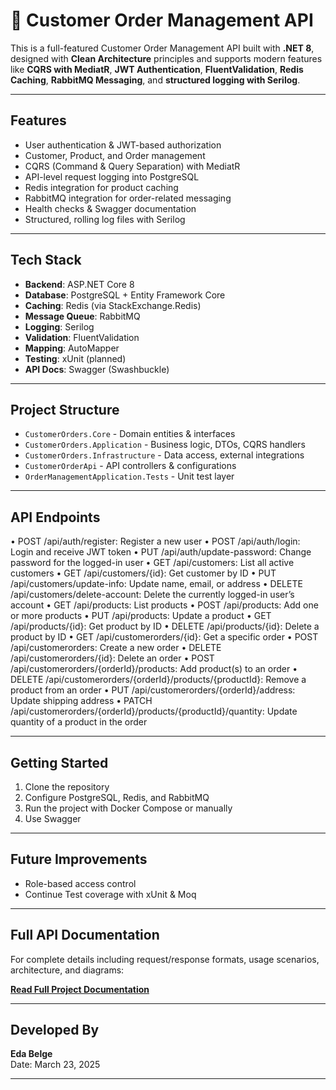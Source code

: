 # 🧾 Customer Order Management API

This is a full-featured Customer Order Management API built with **.NET 8**, designed with **Clean Architecture** principles and supports modern features like **CQRS with MediatR**, **JWT Authentication**, **FluentValidation**, **Redis Caching**, **RabbitMQ Messaging**, and **structured logging with Serilog**.

---

## Features

- User authentication & JWT-based authorization
- Customer, Product, and Order management
- CQRS (Command & Query Separation) with MediatR
- API-level request logging into PostgreSQL
- Redis integration for product caching
- RabbitMQ integration for order-related messaging
- Health checks & Swagger documentation
- Structured, rolling log files with Serilog

---

## Tech Stack

- **Backend**: ASP.NET Core 8
- **Database**: PostgreSQL + Entity Framework Core
- **Caching**: Redis (via StackExchange.Redis)
- **Message Queue**: RabbitMQ
- **Logging**: Serilog
- **Validation**: FluentValidation
- **Mapping**: AutoMapper
- **Testing**: xUnit (planned)
- **API Docs**: Swagger (Swashbuckle)

---

## Project Structure

- `CustomerOrders.Core` - Domain entities & interfaces
- `CustomerOrders.Application` - Business logic, DTOs, CQRS handlers
- `CustomerOrders.Infrastructure` - Data access, external integrations
- `CustomerOrderApi` - API controllers & configurations
- `OrderManagementApplication.Tests` - Unit test layer

---

## API Endpoints

•	POST /api/auth/register: Register a new user
•	POST /api/auth/login: Login and receive JWT token
•	PUT /api/auth/update-password: Change password for the logged-in user
•	GET /api/customers: List all active customers
•	GET /api/customers/{id}: Get customer by ID
•	PUT /api/customers/update-info: Update name, email, or address
•	DELETE /api/customers/delete-account: Delete the currently logged-in user’s account
•	GET /api/products: List products
•	POST /api/products: Add one or more products
•	PUT /api/products: Update a product
•	GET /api/products/{id}: Get product by ID
•	DELETE /api/products/{id}: Delete a product by ID
•	GET /api/customerorders/{id}: Get a specific order
•	POST /api/customerorders: Create a new order
•	DELETE /api/customerorders/{id}: Delete an order
•	POST /api/customerorders/{orderId}/products: Add product(s) to an order
•	DELETE /api/customerorders/{orderId}/products/{productId}: Remove a product from an order
•	PUT /api/customerorders/{orderId}/address: Update shipping address
•	PATCH /api/customerorders/{orderId}/products/{productId}/quantity: Update quantity of a product in the order

---

## Getting Started

1. Clone the repository
2. Configure PostgreSQL, Redis, and RabbitMQ
3. Run the project with Docker Compose or manually
4. Use Swagger 

---

## Future Improvements

- Role-based access control
- Continue Test coverage with xUnit & Moq

---

## Full API Documentation

For complete details including request/response formats, usage scenarios, architecture, and diagrams:

**[Read Full Project Documentation](./Customer-Order-Management-Documentation.docx)**

---

## Developed By

**Eda Belge**  
Date: March 23, 2025

---

